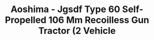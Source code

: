---
layout: product
title: "Aoshima - Jgsdf Type 60 Self-Propelled 106 Mm Recoilless Gun Tractor (2 Vehicle"
price: "TBA" 
desc: "N/A"
img_path: "/assets/img/AO07969.webp"
brand: "N/A"
available: false
special_offer: false
new: false
soon: false
cat: "010000"
subcat: "013700"
subsubcat: "0N/A"
sifra: "AO07969"
popular: false
spec: false
---